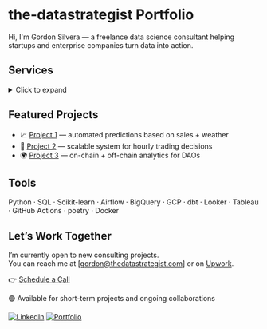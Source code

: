 # the-datastrategist Portfolio

Hi, I'm Gordon Silvera — a freelance data science consultant helping startups and enterprise companies turn data into action.

## Services

<details>
  <summary>Click to expand</summary>

  Your collapsible content goes here.  
  You can use **Markdown** inside too, like lists:

  - Item 1  
  - Item 2  
  - [Links](#) and **bold text** work too!

</details>

## Featured Projects

- 📈 [Project 1](link) — automated predictions based on sales + weather  
- 💸 [Project 2](link) — scalable system for hourly trading decisions  
- 🌍 [Project 3](link) — on-chain + off-chain analytics for DAOs

## Tools

Python · SQL · Scikit-learn · Airflow · BigQuery · GCP · dbt · Looker · Tableau · GitHub Actions · poetry · Docker

## Let’s Work Together

I’m currently open to new consulting projects.  
You can reach me at [gordon@thedatastrategist.com] or on [Upwork]().

👉 [Schedule a Call](yourcalendlylink.com)

🟢 Available for short-term projects and ongoing collaborations

[![LinkedIn](https://img.shields.io/badge/-LinkedIn-blue?style=flat&logo=linkedin)](https://www.linkedin.com/in/gordonsilvera)
[![Portfolio](https://img.shields.io/badge/-Portfolio-black?style=flat&logo=notion)]([https://yourportfolio.com](https://github.com/the-datastrategist/.github/edit/main/README.md))
